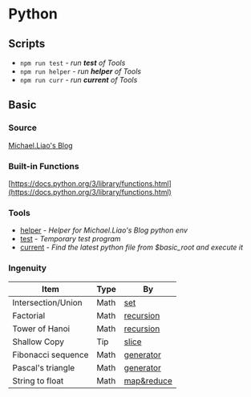 # Python

## Scripts

* `npm run test` - _run __test__ of Tools_
* `npm run helper` - _run __helper__ of Tools_
* `npm run curr` - _run __current__ of Tools_

## Basic

### Source

[Michael.Liao's Blog](https://www.liaoxuefeng.com/wiki/0014316089557264a6b348958f449949df42a6d3a2e542c000)

### Built-in Functions

[https://docs.python.org/3/library/functions.html](https://docs.python.org/3/library/functions.html)

### Tools

* [helper](Tools/helper.py) - _Helper for Michael.Liao's Blog python env_
* [test](Tools/test.py) - _Temporary test program_
* [current](Tools/current.py) - _Find the latest python file from $basic_root and execute it_

### Ingenuity

| Item | Type | By |
| ---- | ----------- | -- |
| Intersection/Union | Math | [set](Basic/02_Junior/06_dictAndSet.py) |
| Factorial | Math | [recursion](Basic/03_Function/04_recursion.py) |
| Tower of Hanoi | Math | [recursion](Basic/03_Function/04_recursion.py) |
| Shallow Copy | Tip | [slice](Basic/04_AdvancedFeatures/01_slice.py) |
| Fibonacci sequence | Math | [generator](Basic/04_AdvancedFeatures/04_generator.py) |
| Pascal's triangle | Math | [generator](Basic/04_AdvancedFeatures/04_generator.py) |
| String to float | Math | [map&reduce](Basic/05_FunctionalProgramming/01_mapAndReduce.py) |